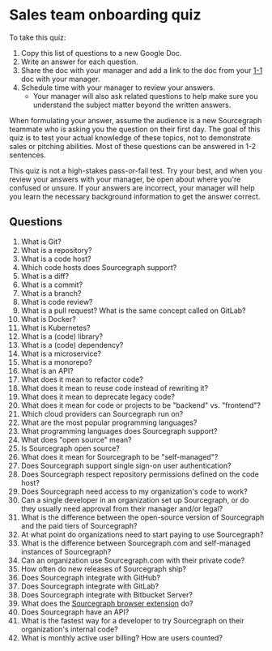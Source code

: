 # Sales team onboarding quiz

To take this quiz:

1. Copy this list of questions to a new Google Doc.
1. Write an answer for each question.
1. Share the doc with your manager and add a link to the doc from your [1-1](../../leadership/1-1.md) doc with your manager.
1. Schedule time with your manager to review your answers.
   - Your manager will also ask related questions to help make sure you understand the subject matter beyond the written answers.

When formulating your answer, assume the audience is a new Sourcegraph teammate who is asking you the question on their first day. The goal of this quiz is to test your actual knowledge of these topics, not to demonstrate sales or pitching abilities. Most of these questions can be answered in 1-2 sentences.

This quiz is not a high-stakes pass-or-fail test. Try your best, and when you review your answers with your manager, be open about where you're confused or unsure. If your answers are incorrect, your manager will help you learn the necessary background information to get the answer correct.

## Questions

1. What is Git?
1. What is a repository?
1. What is a code host?
1. Which code hosts does Sourcegraph support?
1. What is a diff?
1. What is a commit?
1. What is a branch?
1. What is code review?
1. What is a pull request? What is the same concept called on GitLab?
1. What is Docker?
1. What is Kubernetes?
1. What is a (code) library?
1. What is a (code) dependency?
1. What is a microservice?
1. What is a monorepo?
1. What is an API?
1. What does it mean to refactor code?
1. What does it mean to reuse code instead of rewriting it?
1. What does it mean to deprecate legacy code?
1. What does it mean for code or projects to be "backend" vs. "frontend"?
1. Which cloud providers can Sourcegraph run on?
1. What are the most popular programming languages?
1. What programming languages does Sourcegraph support?
1. What does "open source" mean?
1. Is Sourcegraph open source?
1. What does it mean for Sourcegraph to be "self-managed"?
1. Does Sourcegraph support single sign-on user authentication?
1. Does Sourcegraph respect repository permissions defined on the code host?
1. Does Sourcegraph need access to my organization's code to work?
1. Can a single developer in an organization set up Sourcegraph, or do they usually need approval from their manager and/or legal?
1. What is the difference between the open-source version of Sourcegraph and the paid tiers of Sourcegraph?
1. At what point do organizations need to start paying to use Sourcegraph?
1. What is the difference between Sourcegraph.com and self-managed instances of Sourcegraph?
1. Can an organization use Sourcegraph.com with their private code?
1. How often do new releases of Sourcegraph ship?
1. Does Sourcegraph integrate with GitHub?
1. Does Sourcegraph integrate with GitLab?
1. Does Sourcegraph integrate with Bitbucket Server?
1. What does the [Sourcegraph browser extension](https://docs.sourcegraph.com/integration/browser_extension) do?
1. Does Sourcegraph have an API?
1. What is the fastest way for a developer to try Sourcegraph on their organization's internal code?
1. What is monthly active user billing? How are users counted?
